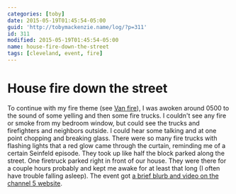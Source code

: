 ```yaml
---
categories: [toby]
date: 2015-05-19T01:45:54-05:00
guid: 'http://tobymackenzie.name/log/?p=311'
id: 311
modified: 2015-05-19T01:45:54-05:00
name: house-fire-down-the-street
tags: [cleveland, event, fire]
---
```


House fire down the street
==========================

To continue with my fire theme (see [Van fire](/content/blog/2015/05/17/van-fire.md)), I was awoken around 0500 to the sound of some yelling and then some fire trucks.  I couldn't see any fire or smoke from my bedroom window, but could see the trucks and firefighters and neighbors outside.  I could hear some talking and at one point chopping and breaking glass.  There were so many fire trucks with flashing lights that a red glow came through the curtain, reminding me of a certain Seinfeld episode.  They took up like half the block parked along the street.  One firetruck parked right in front of our house.  They were there for a couple hours probably and kept me awake for at least that long (I often have trouble falling asleep).  The event got [a brief blurb and video on the channel 5 website](http://www.newsnet5.com/news/local-news/cleveland-metro/cleveland-firefighters-battle-house-fire-on-west-189th-street-early-monday).
